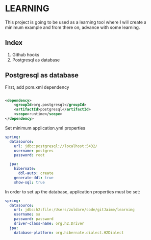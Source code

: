 # LEARNING

This project is going to be used as a learning tool where I will create a minimum example and from there on, advance
with some learning.

## Index

1. Github hooks
2. Postgresql as database

## Postgresql as database

First, add pom.xml dependency

````xml

<dependency>
    <groupId>org.postgresql</groupId>
    <artifactId>postgresql</artifactId>
    <scope>runtime</scope>
</dependency>
````

Set mínimum application.yml properties

````yaml
spring:
  datasource:
    url: jdbc:postgresql://localhost:5432/
    username: postgres
    password: root

  jpa:
    hibernate:
      ddl-auto: create
    generate-ddl: true
    show-sql: true
````

In order to set up the database, application properties must be set:

```yaml
spring:
  datasource:
    url: jdbc:h2:file:/Users/zuldare/code/gitJaime/learning
    username: sa
    password: password
    driver-class-name: org.h2.Driver
  jpa:
    database-platform: org.hibernate.dialect.H2Dialect
```